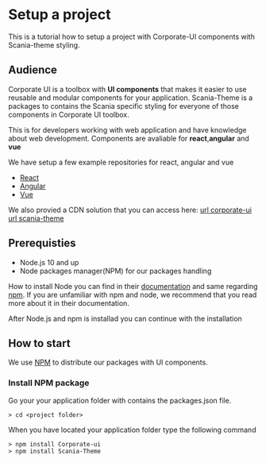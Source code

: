 # Setup a project

  This is a tutorial how to setup a project with Corporate-UI components with Scania-theme styling.

## Audience

Corporate UI is a toolbox with **UI components** that makes it easier to use reusable and modular components for your application. Scania-Theme is a packages to contains the Scania specific styling for everyone of those components in Corporate UI toolbox.

This is for developers working with web application and have knowledge about web development. Components are avaliable for **react**,**angular** and **vue**

We have setup a few example repositories for react, angular and vue
 - [React]()
 - [Angular]()
 - [Vue]()

 We also provied a CDN solution that you can access here:
 [url corporate-ui]()
 [url scania-theme]()

## Prerequisties

  - Node.js 10 and up
  - Node packages manager(NPM) for our packages handling

  How to install Node you can find in their [documentation]() and same regarding [npm](https://docs.npmjs.com/). If you are unfamiliar with npm and node, we recommend that you read more about it in their documentation.

  After Node.js and npm is installad you can continue with the installation

## How to start
  We use [NPM]() to distribute our packages with UI components.

### Install NPM package
  Go your your application folder with contains the packages.json file.

    > cd <project folder>

  When you have located your application folder type the following command

    > npm install Corporate-ui
    > npm install Scania-Theme



